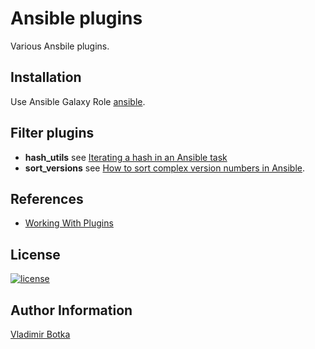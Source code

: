 # Ansible plugins

Various Ansbile plugins.


## Installation

Use Ansible Galaxy Role [ansible](https://galaxy.ansible.com/vbotka/ansible).


## Filter plugins

- **hash_utils** see [Iterating a hash in an Ansible task](https://coderwall.com/p/rxsmvw/iterating-a-hash-in-an-ansible-task)
- **sort_versions** see [How to sort complex version numbers in Ansible](https://stackoverflow.com/questions/56063612/how-to-sort-complex-version-numbers-in-ansible/).


## References

- [Working With Plugins](https://docs.ansible.com/ansible/latest/plugins/plugins.html#working-with-plugins)


## License

[![license](https://img.shields.io/badge/license-BSD-red.svg)](https://www.freebsd.org/doc/en/articles/bsdl-gpl/article.html)


## Author Information

[Vladimir Botka](https://botka.link)
